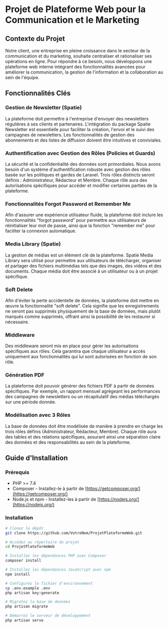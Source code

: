 # Projet de Plateforme Web pour la Communication et le Marketing

## Contexte du Projet

Notre client, une entreprise en pleine croissance dans le secteur de la communication et du marketing, souhaite centraliser et rationaliser ses opérations en ligne. Pour répondre à ce besoin, nous développons une plateforme web interne intégrant des fonctionnalités avancées pour améliorer la communication, la gestion de l'information et la collaboration au sein de l'équipe.

## Fonctionnalités Clés

### Gestion de Newsletter (Spatie)

La plateforme doit permettre à l'entreprise d'envoyer des newsletters régulières à ses clients et partenaires. L'intégration du package Spatie Newsletter est essentielle pour faciliter la création, l'envoi et le suivi des campagnes de newsletters. Les fonctionnalités de gestion des abonnements et des listes de diffusion doivent être intuitives et conviviales.

### Authentification avec Gestion des Rôles (Policies et Guards)

La sécurité et la confidentialité des données sont primordiales. Nous avons besoin d'un système d'authentification robuste avec gestion des rôles basée sur les politiques et gardes de Laravel. Trois rôles distincts seront définis : Administrateur, Rédacteur et Membre. Chaque rôle aura des autorisations spécifiques pour accéder et modifier certaines parties de la plateforme.

### Fonctionnalités Forgot Password et Remember Me

Afin d'assurer une expérience utilisateur fluide, la plateforme doit inclure les fonctionnalités "forgot password" pour permettre aux utilisateurs de réinitialiser leur mot de passe, ainsi que la fonction "remember me" pour faciliter la connexion automatique.

### Media Library (Spatie)

La gestion de médias est un élément clé de la plateforme. Spatie Media Library sera utilisé pour permettre aux utilisateurs de télécharger, organiser et partager des fichiers multimédias tels que des images, des vidéos et des documents. Chaque média doit être associé à un utilisateur ou à un projet spécifique.

### Soft Delete

Afin d'éviter la perte accidentelle de données, la plateforme doit mettre en œuvre la fonctionnalité "soft delete". Cela signifie que les enregistrements ne seront pas supprimés physiquement de la base de données, mais plutôt marqués comme supprimés, offrant ainsi la possibilité de les restaurer si nécessaire.

### Middleware

Des middleware seront mis en place pour gérer les autorisations spécifiques aux rôles. Cela garantira que chaque utilisateur a accès uniquement aux fonctionnalités qui lui sont autorisées en fonction de son rôle.

### Génération PDF

La plateforme doit pouvoir générer des fichiers PDF à partir de données spécifiques. Par exemple, un rapport mensuel agrégeant les performances des campagnes de newsletters ou un récapitulatif des médias téléchargés sur une période donnée.

### Modélisation avec 3 Rôles

La base de données doit être modélisée de manière à prendre en charge les trois rôles définis (Administrateur, Rédacteur, Membre). Chaque rôle aura des tables et des relations spécifiques, assurant ainsi une séparation claire des données et des responsabilités au sein de la plateforme.

## Guide d'Installation

### Prérequis

- PHP >= 7.4
- Composer - Installez-le à partir de [https://getcomposer.org/](https://getcomposer.org/)
- Node.js et npm - Installez-les à partir de [https://nodejs.org/](https://nodejs.org/)
<!-- Ajoutez tout autre prérequis -->

### Installation

```bash
# Clonez le dépôt
git clone https://github.com/VotreNom/ProjetPlateformeWeb.git

# Accédez au répertoire du projet
cd ProjetPlateformeWeb

# Installez les dépendances PHP avec Composer
composer install

# Installez les dépendances JavaScript avec npm
npm install

# Configurez le fichier d'environnement
cp .env.example .env
php artisan key:generate

# Migratez la base de données
php artisan migrate

# Démarrez le serveur de développement
php artisan serve
